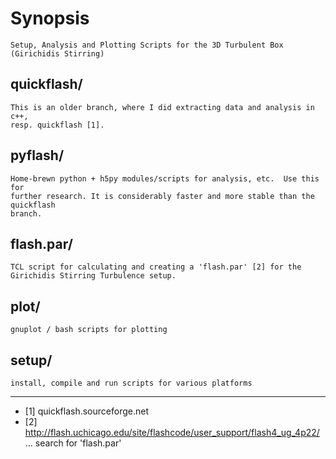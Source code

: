 # Synopsis
    Setup, Analysis and Plotting Scripts for the 3D Turbulent Box (Girichidis Stirring)

## quickflash/
    This is an older branch, where I did extracting data and analysis in c++,
    resp. quickflash [1].

## pyflash/
    Home-brewn python + h5py modules/scripts for analysis, etc.  Use this for
    further research. It is considerably faster and more stable than the quickflash
    branch.

## flash.par/
    TCL script for calculating and creating a 'flash.par' [2] for the
    Girichidis Stirring Turbulence setup.

## plot/
    gnuplot / bash scripts for plotting

## setup/
    install, compile and run scripts for various platforms

---

- [1] quickflash.sourceforge.net
- [2] http://flash.uchicago.edu/site/flashcode/user_support/flash4_ug_4p22/ ... search for 'flash.par'
